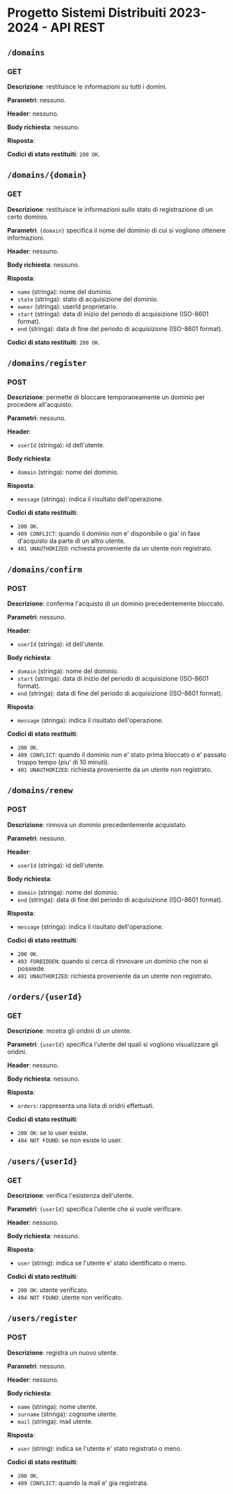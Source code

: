# Progetto Sistemi Distribuiti 2023-2024 - API REST

## `/domains`

### GET

**Descrizione**: restituisce le informazioni su tutti i domini.

**Parametri**: nessuno.

**Header**: nessuno.

**Body richiesta**: nessuno.

**Risposta**: 


**Codici di stato restituiti**: `200 OK`.


## `/domains/{domain}`

### GET

**Descrizione**: restituisce le informazioni sullo stato di registrazione di un certo dominio.

**Parametri**: `{domain}` specifica il nome del dominio di cui si vogliono ottenere informazioni.

**Header**: nessuno.

**Body richiesta**: nessuno.

**Risposta**: 
- `name` (stringa): nome del dominio.
- `state` (stringa): stato di acquisizione del dominio.
- `owner` (stringa): userId proprietario.
- `start` (stringa): data di inizio del periodo di acquisizione (ISO-8601 format).
- `end` (stringa): data di fine del periodo di acquisizione (ISO-8601 format).

**Codici di stato restituiti**: `200 OK`.


## `/domains/register`

### POST

**Descrizione**: permette di bloccare temporaneamente un dominio per procedere all'acquisto.

**Parametri**: nessuno.

**Header**: 
- `userId` (stringa): id dell'utente.

**Body richiesta**: 
- `domain` (stringa): nome del dominio.

**Risposta**: 
- `message` (stringa): indica il risultato dell'operazione.

**Codici di stato restituiti**: 
- `200 OK`.
- `409 CONFLICT`: quando il dominio non e' disponibile o gia' in fase d'acquisto da parte di un altro utente.
- `401 UNAUTHORIZED`: richiesta proveniente da un utente non registrato.


## `/domains/confirm`

### POST

**Descrizione**: conferma l'acquisto di un dominio precedentemente bloccato.

**Parametri**: nessuno.

**Header**: 
- `userId` (stringa): id dell'utente.

**Body richiesta**: 
- `domain` (stringa): nome del dominio.
- `start` (stringa): data di inizio del periodo di acquisizione (ISO-8601 format).
- `end` (stringa): data di fine del periodo di acquisizione (ISO-8601 format).

**Risposta**: 
- `message` (stringa): indica il risultato dell'operazione.

**Codici di stato restituiti**: 
- `200 OK`.
- `409 CONFLICT`: quando il dominio non e' stato prima bloccato o e' passato troppo tempo (piu' di 10 minuti).
- `401 UNAUTHORIZED`: richiesta proveniente da un utente non registrato.


## `/domains/renew`

### POST

**Descrizione**: rinnova un dominio precedentemente acquistato.

**Parametri**: nessuno.

**Header**: 
- `userId` (stringa): id dell'utente.

**Body richiesta**: 
- `domain` (stringa): nome del dominio.
- `end` (stringa): data di fine del periodo di acquisizione (ISO-8601 format).

**Risposta**: 
- `message` (stringa): indica il risultato dell'operazione.

**Codici di stato restituiti**:
- `200 OK`.
- `403 FORBIDDEN`: quando si cerca di rinnovare un dominio che non si possiede.
- `401 UNAUTHORIZED`: richiesta proveniente da un utente non registrato.


## `/orders/{userId}`

### GET

**Descrizione**: mostra gli oridini di un utente.

**Parametri**: `{userId}` specifica l'utente del quali si vogliono visualizzare gli oridini.

**Header**: nessuno.

**Body richiesta**:  nessuno.

**Risposta**: 
- `orders`: rappresenta una lista di oridni effettuati.

**Codici di stato restituiti**: 
- `200 OK`: se lo user esiste.
- `404 NOT FOUND`: se non esiste lo user.


## `/users/{userId}`

### GET

**Descrizione**: verifica l'esistenza dell'utente.

**Parametri**: `{userId}` specifica l'utente che si vuole verificare.

**Header**: nessuno.

**Body richiesta**:  nessuno.

**Risposta**: 
- `user` (string): indica se l'utente e' stato identificato o meno.

**Codici di stato restituiti**: 
- `200 OK`: utente verificato.
- `404 NOT FOUND`: utente non verificato.


## `/users/register`

### POST

**Descrizione**: registra un nuovo utente.

**Parametri**: nessuno.

**Header**: nessuno.

**Body richiesta**:
- `name` (stringa): nome utente. 
- `surname` (stringa): cognome utente. 
- `mail` (stringa): mail utente. 

**Risposta**: 
- `user` (string): indica se l'utente e' stato registrato o meno.

**Codici di stato restituiti**: 
- `200 OK`.
- `409 CONFLICT`: quando la mail e' gia registrata.